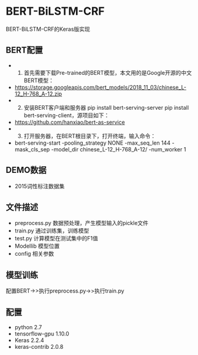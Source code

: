 # BERT-BiLSTM-CRF
BERT-BiLSTM-CRF的Keras版实现

## BERT配置
- 1. 首先需要下载Pre-trained的BERT模型，本文用的是Google开源的中文BERT模型：
- https://storage.googleapis.com/bert_models/2018_11_03/chinese_L-12_H-768_A-12.zip
- 2. 安装BERT客户端和服务器 pip install bert-serving-server pip install bert-serving-client，源项目如下：
- https://github.com/hanxiao/bert-as-service
- 3. 打开服务器，在BERT根目录下，打开终端，输入命令：
- bert-serving-start -pooling_strategy NONE -max_seq_len 144 -mask_cls_sep -model_dir chinese_L-12_H-768_A-12/  -num_worker 1

## DEMO数据
- 2015词性标注数据集

## 文件描述
- preprocess.py 数据预处理，产生模型输入的pickle文件
- train.py 通过训练集，训练模型
- test.py 计算模型在测试集中的F1值
- Modellib 模型位置
- config 相关参数
## 模型训练
配置BERT->>执行preprocess.py->>执行train.py

## 配置
- python 2.7
- tensorflow-gpu 1.10.0
- Keras 2.2.4
- keras-contrib 2.0.8
